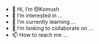 - 👋 Hi, I’m @Komush
- 👀 I’m interested in ...
- 🌱 I’m currently learning ...
- 💞️ I’m looking to collaborate on ...
- 📫 How to reach me ...

<!---
Komush/Komush is a ✨ special ✨ repository because its `README.md` (this file) appears on your GitHub profile.
You can click the Preview link to take a look at your changes.
--->

